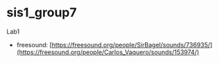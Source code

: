 # sis1_group7
Lab1 
- freesound: [https://freesound.org/people/SirBagel/sounds/736935/](https://freesound.org/people/Carlos_Vaquero/sounds/153974/)
